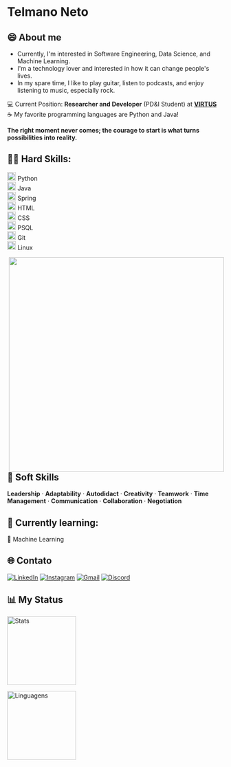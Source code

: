 # Telmano Neto

## 😄 About me

- Currently, I'm interested in Software Engineering, Data Science, and Machine Learning. <br>
- I'm a technology lover and interested in how it can change people's lives. <br>
- In my spare time, I like to play guitar, listen to podcasts, and enjoy listening to music, especially rock. <br>

💻 Current Position: **Researcher and Developer** (PD&I Student) at [**VIRTUS**](https://www.virtus.ufcg.edu.br/) <br>
☕ My favorite programming languages are Python and Java! <br>

**The right moment never comes; the courage to start is what turns possibilities into reality.**

## 👨‍💻 Hard Skills:
  <img src="https://cdn.jsdelivr.net/gh/devicons/devicon/icons/python/python-original.svg" width="20"/> Python   
  <img src="https://cdn.jsdelivr.net/gh/devicons/devicon/icons/java/java-original.svg" width="20"/> Java   
  <img src="https://cdn.jsdelivr.net/gh/devicons/devicon/icons/spring/spring-original.svg" width="20"/> Spring   
  <img src="https://cdn.jsdelivr.net/gh/devicons/devicon/icons/html5/html5-original.svg" width="20"/> HTML   
  <img src="https://cdn.jsdelivr.net/gh/devicons/devicon/icons/css3/css3-original.svg" width="20"/> CSS   
  <img src="https://cdn.jsdelivr.net/gh/devicons/devicon/icons/postgresql/postgresql-original.svg" width="20"/> PSQL   
  <img src="https://cdn.jsdelivr.net/gh/devicons/devicon/icons/git/git-original.svg" width="20"/> Git   
  <img src="https://cdn.jsdelivr.net/gh/devicons/devicon/icons/linux/linux-original.svg" width="20"/> Linux


<img src="https://raw.githubusercontent.com/MicaelliMedeiros/micaellimedeiros/master/image/computer-illustration.png" min-width="500px" max-width="500px" width="500px" align="right">

## 📌 Soft Skills
**Leadership** · **Adaptability** · **Autodidact** · **Creativity** · **Teamwork** · **Time Management** · **Communication** · **Collaboration** · **Negotiation**


## 📘 Currently learning:
🤖 Machine Learning 

## 🌐 Contato

[![LinkedIn](https://skillicons.dev/icons?i=linkedin)](https://www.linkedin.com/in/telmano-leite-japiassú-neto-867205284)
[![Instagram](https://skillicons.dev/icons?i=instagram)](https://www.instagram.com/telmanoo_/)
[![Gmail](https://skillicons.dev/icons?i=gmail)](mailto:telmano.leite.japiassu.neto@ccc.ufcg.edu.br)
[![Discord](https://skillicons.dev/icons?i=discord)](https://discord.com/users/telmano)

## 📊 My Status

<p align="left">
  <img height="160" src="https://github-readme-stats.vercel.app/api?username=telmanoneto&show_icons=true&theme=radical" alt="Stats" />
</p>

<p>
  <img height="160" src="https://github-readme-stats.vercel.app/api/top-langs/?username=telmanoneto&layout=compact&langs_count=6&theme=radical" alt="Linguagens" />
</p>


